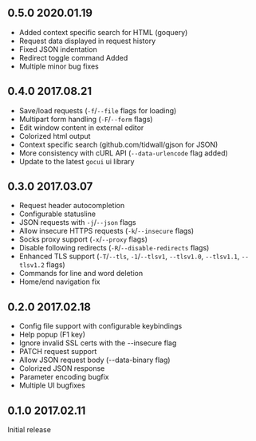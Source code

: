 ## 0.5.0 2020.01.19

 - Added context specific search for HTML (goquery)
 - Request data displayed in request history
 - Fixed JSON indentation
 - Redirect toggle command Added
 - Multiple minor bug fixes

## 0.4.0 2017.08.21

 - Save/load requests (`-f`/`--file` flags for loading)
 - Multipart form handling (`-F`/`--form` flags)
 - Edit window content in external editor
 - Colorized html output
 - Context specific search (github.com/tidwall/gjson for JSON)
 - More consistency with cURL API (`--data-urlencode` flag added)
 - Update to the latest `gocui` ui library


## 0.3.0 2017.03.07

- Request header autocompletion
- Configurable statusline
- JSON requests with `-j`/`--json` flags
- Allow insecure HTTPS requests (`-k`/`--insecure` flags)
- Socks proxy support (`-x`/`--proxy` flags)
- Disable following redirects (`-R`/`--disable-redirects` flags)
- Enhanced TLS support (`-T`/`--tls`, `-1`/`--tlsv1`, `--tlsv1.0`, `--tlsv1.1`, `--tlsv1.2` flags)
- Commands for line and word deletion
- Home/end navigation fix

## 0.2.0 2017.02.18

- Config file support with configurable keybindings
- Help popup (F1 key)
- Ignore invalid SSL certs with the --insecure flag
- PATCH request support
- Allow JSON request body (--data-binary flag)
- Colorized JSON response
- Parameter encoding bugfix
- Multiple UI bugfixes

## 0.1.0 2017.02.11

Initial release
